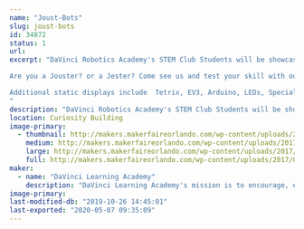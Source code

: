 ```yaml
---
name: "Joust-Bots"
slug: joust-bots
id: 34872
status: 1
url: 
excerpt: "DaVinci Robotics Academy's STEM Club Students will be showcasing a wide variety of student projects including their JOUST-BOTS where Makers Faire attendees can test their  robot driving skills on our ring jousting course. 

Are you a Jouster? or a Jester? Come see us and test your skill with our Joust-Bots!

Additional static displays include  Tetrix, EV3, Arduino, LEDs, Special Effects and more.
"
description: "DaVinci Robotics Academy's STEM Club Students will be showcasing a wide variety of student projects. Tetrix, EV3, Arduino, LEDs, Special Effects and more."
location: Curiosity Building
image-primary:
  - thumbnail: http://makers.makerfaireorlando.com/wp-content/uploads/2017/08/20160721_172631-150x150.jpg
    medium: http://makers.makerfaireorlando.com/wp-content/uploads/2017/08/20160721_172631.jpg
    large: http://makers.makerfaireorlando.com/wp-content/uploads/2017/08/20160721_172631.jpg
    full: http://makers.makerfaireorlando.com/wp-content/uploads/2017/08/20160721_172631.jpg
maker:
  - name: "DaVinci Learning Academy"
    description: "DaVinci Learning Academy's mission is to encourage, enhance,  support and enrich each individual families academic, elective enrichment and social learning goals. Our students are engaged in a wide variety of STEM and artistic endeavors."
image-primary: 
last-modified-db: "2019-10-26 14:45:01"
last-exported: "2020-05-07 09:35:09"
---
```

